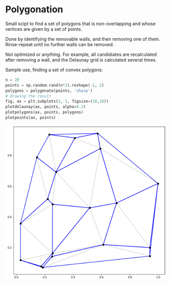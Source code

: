 # Polygonation

Small scipt to find a set of polygons that is non-overlapping and whose vertices are given by a set of points.

Done by identifying the removable walls, and then removing one of them. Rinse-repeat until no further walls can be removed.

Not optimized or anything. For example, all candidiates are recalculated after removing a wall, and the Delaunay grid is calculated several times.

Sample use, finding a set of convex polygons:
```python
n = 20
points = np.random.rand(n*2).reshape(-1, 2)
polygons = polygonate(points, 'sharp')
# drawing the result
fig, ax = plt.subplots(1, 1, figsize=(10,10))
plotdelaunay(ax, points, alpha=0.2)
plotpolygons(ax, points, polygons)
plotpoints(ax, points)
```
![sample use](sampleuse1.png)

